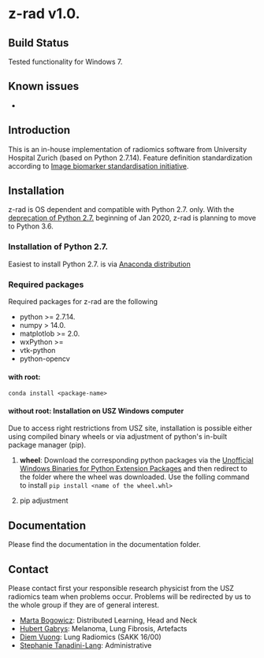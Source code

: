 # z-rad v1.0.

## Build Status

Tested functionality for Windows 7. 

## Known issues
- 

## Introduction

This is an in-house implementation of radiomics software from University Hospital Zurich (based on Python 2.7.14). Feature definition standardization according to [Image biomarker standardisation initiative](https://arxiv.org/abs/1612.07003).

## Installation
z-rad is OS dependent and compatible with Python 2.7. only.
With the [deprecation of Python 2.7.](https://pythonclock.org/) beginning of Jan 2020, z-rad is planning to move to Python 3.6. 

### Installation of Python 2.7.
Easiest to install Python 2.7. is via [Anaconda distribution](https://www.anaconda.com/distribution/)

### Required packages
Required packages for z-rad are the following
- python >= 2.7.14.
- numpy > 14.0.
- matplotlob >= 2.0.
- wxPython >=
- vtk-python
- python-opencv

#### with root: 
`conda install <package-name>`

#### without root: Installation on USZ Windows computer

Due to access right restrictions from USZ site, installation is possible either using compiled binary wheels or via adjustment of python's in-built package manager (pip). 
1. **wheel**: Download the corresponding python packages via the [Unofficial Windows Binaries for Python Extension Packages](https://www.lfd.uci.edu/~gohlke/pythonlibs/)
and then redirect to the folder where the wheel was downloaded. Use the folling command to install
`pip install <name of the wheel.whl>`

2. pip adjustment

## Documentation

Please find the documentation in the documentation folder. 

## Contact
Please contact first your responsible research physicist from the USZ radiomics team when problems occur. Problems will be redirected by us to the whole group if they are of general interest.

- [Marta Bogowicz](marta.bogowicz@usz.ch): Distributed Learning, Head and Neck
- [Hubert Gabrys](hubert.gabrys@usz.ch): Melanoma, Lung Fibrosis, Artefacts
- [Diem Vuong](diem.vuong@usz.ch): Lung Radiomics (SAKK 16/00)
- [Stephanie Tanadini-Lang](stephanie.tanadini-lang@usz.ch): Administrative
